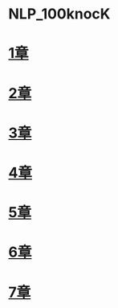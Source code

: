 # NLP_100knocK
# [1章](https://colab.research.google.com/drive/1NrjwENAymWtMDgvgbMFfxw4aU5dYEYJ-?usp=sharing)
# [2章](https://colab.research.google.com/drive/1dLRIUADSphgvcemk06XuYa3-JHe9g0Za?usp=sharing)
# [3章](https://colab.research.google.com/drive/1CsOAOWa02QJFZHjLtEmARPLd7dRwUEkH?usp=sharing)
# [4章](https://colab.research.google.com/drive/1D9EMFrcHlZrS0IPfpmxZQt6OGGgoIqrY?usp=sharing)
# [5章](https://colab.research.google.com/drive/1dv7nWkrwZNC047F37coEdaUvrkaJDO9q?usp=sharing)
# [6章](https://colab.research.google.com/drive/1Qa26Mb0kILqSoieE_FLMEnWCRVMKQWy4?usp=sharing)
# [7章](https://colab.research.google.com/drive/1mxc9Qx08PQ6_cHnAW-puvUFetbupc0Am?usp=sharing)
